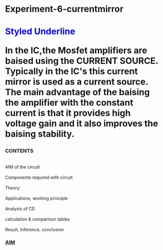 # Experiment-6-currentmirror
<h1><span style="CURRENT MIRROR CIRCUIT:underline; color: blue;'>styled underline</span></h1>
<span style="text-decoration: underline; color: blue;">Styled Underline</span>
      
<p> In the IC,the Mosfet amplifiers are baised using the CURRENT SOURCE. Typically in the IC's this current mirror is used as a current source. The main advantage of the baising the amplifier with the constant current is that it provides high voltage gain and it also improves the baising stability.</p>
<h3>CONTENTS</h2>
<br>AIM of the circuit</br>
<br>Components required with circuit</br>
<br>Theory</br>
<br>Applications, working principle</br>
<br>Analysis of CD</br>
<br>calculation & comparison tables</br>
<br>Result, Inference, conclusion</br>
<h3><b><u>AIM</u></b></h3>



  

